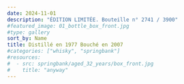 ```yaml
---
date: 2024-11-01
description: "ÉDITION LIMITÉE. Bouteille n° 2741 / 3900"
#featured_image: 01_bottle_box_front.jpg
#type: gallery
sort_by: Name
title: Distillé en 1977 Bouché en 2007
#categories: ["whisky", "springbank"]
#resources:
#  - src: springbank/aged_32_years/box_front.jpg
#    title: "anyway"
---
```

